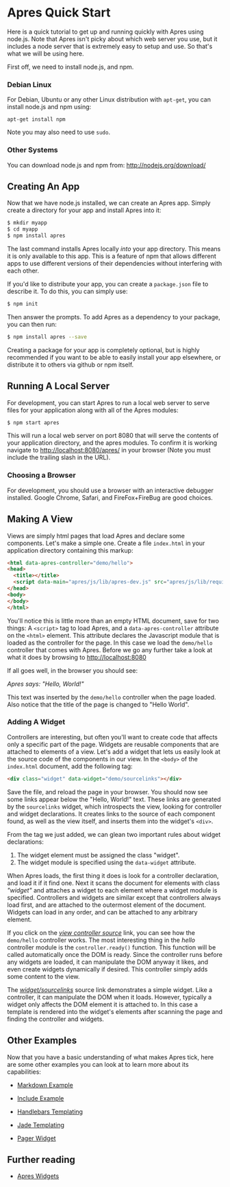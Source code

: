 # Apres Quick Start #

Here is a quick tutorial to get up and running quickly with Apres using
node.js. Note that Apres isn't picky about which web server you use, but it
includes a node server that is extremely easy to setup and use. So that's what
we will be using here.

First off, we need to install node.js, and npm.

### Debian Linux ###

For Debian, Ubuntu or any other Linux distribution with `apt-get`, you can
install node.js and npm using:

`apt-get install npm`

Note you may also need to use `sudo`.

### Other Systems ###

You can download node.js and npm from: <http://nodejs.org/download/>

## Creating An App ##

Now that we have node.js installed, we can create an Apres app. Simply create
a directory for your app and install Apres into it:

``` bash
$ mkdir myapp
$ cd myapp
$ npm install apres
```

The last command installs Apres locally *into* your app directory. This means
it is only available to this app. This is a feature of npm that allows
different apps to use different versions of their dependencies without
interfering with each other.

If you'd like to distribute your app, you can create a `package.json` file
to describe it. To do this, you can simply use:

``` bash
$ npm init
```

Then answer the prompts. To add Apres as a dependency to your package,
you can then run:

``` bash
$ npm install apres --save
```

Creating a package for your app is completely optional, but is highly
recommended if you want to be able to easily install your app elsewhere, or
distribute it to others via github or npm itself.

## Running A Local Server ##

For development, you can start Apres to run a local web server to serve files
for your application along with all of the Apres modules:

``` bash
$ npm start apres
```

This will run a local web server on port 8080 that will serve the contents
of your application directory, and the apres modules. To confirm it is working
navigate to <http://localhost:8080/apres/> in your browser (Note you must
include the trailing slash in the URL).

### Choosing a Browser ###

For development, you should use a browser with an interactive debugger
installed. Google Chrome, Safari, and FireFox+FireBug are good choices.

## Making A View ##

Views are simply html pages that load Apres and declare some components. Let's
make a simple one. Create a file `index.html` in your application directory
containing this markup:

``` html
<html data-apres-controller="demo/hello">
<head>
  <title></title>
  <script data-main="apres/js/lib/apres-dev.js" src="apres/js/lib/require-1.0.8.js"></script>
</head>
<body>
</body>
</html>
```

You'll notice this is little more than an empty HTML document, save for two
things: A `<script>` tag to load Apres, and a `data-apres-controller`
attribute on the `<html>` element. This attribute declares the Javascript module
that is loaded as the controller for the page. In this case we load
the `demo/hello` controller that comes with Apres. Before we go any further
take a look at what it does by browsing to <http://localhost:8080>

If all goes well, in the browser you should see:

*Apres says: "Hello, World!"*

This text was inserted by the `demo/hello` controller when the page loaded.
Also notice that the title of the page is changed to "Hello World". 

### Adding A Widget ###

Controllers are interesting, but often you'll want to create code that affects
only a specific part of the page. Widgets are reusable components that are
attached to elements of a view. Let's add a widget that lets us easily look at
the source code of the components in our view. In the `<body>` of the
`index.html` document, add the following tag:

``` html
<div class="widget" data-widget="demo/sourcelinks"></div>
```

Save the file, and reload the page in your browser. You should now see some
links appear below the "Hello, World!" text. These links are generated by
the `sourcelinks` widget, which introspects the view, looking for controller
and widget declarations. It creates links to the source of each component
found, as well as the view itself, and inserts them into the widget's `<div>`.

From the tag we just added, we can glean two important rules about widget
declarations:

1. The widget element must be assigned the class "widget".
2. The widget module is specified using the `data-widget` attribute.

When Apres loads, the first thing it does is look for a controller
declaration, and load it if it find one. Next it scans the document for
elements with class *"widget"* and attaches a widget to each element where a
widget module is specified. Controllers and widgets are similar except that
controllers always load first, and are attached to the outermost element of
the document.  Widgets can load in any order, and can be attached to any
arbitrary element.

If you click on the [*view controller source*][1] link, you can see how the
`demo/hello` controller works. The most interesting thing in the *hello*
controller module is the `controller.ready()` function. This function will be
called automatically once the DOM is ready. Since the controller runs before
any widgets are loaded, it can manipulate the DOM anyway it likes, and even
create widgets dynamically if desired. This controller simply adds some
content to the view.

[1]: http://apres.github.com/demo/viewsource.html?url=demo/hello.js

The [*widget/sourcelinks*][2] source link demonstrates a simple widget. Like
a controller, it can manipulate the DOM when it loads. However, typically
a widget only affects the DOM element it is attached to. In this case
a template is rendered into the widget's elements after scanning the page
and finding the controller and widgets.

[2]: http://apres.github.com/demo/viewsource.html?url=demo/sourcelinks.js

## Other Examples ##

Now that you have a basic understanding of what makes Apres tick, here are
some other examples you can look at to learn more about its capabilities:

- [Markdown Example](http://apres.github.com/demo/markdown.html)

- [Include Example](http://apres.github.com/demo/include.html)

- [Handlebars Templating](http://apres.github.com/demo/handlebars.html)

- [Jade Templating](http://apres.github.com/demo/jade.html)

- [Pager Widget](http://apres.github.com/demo/pager.html)

## Further reading

* [Apres Widgets](widgets.md)

